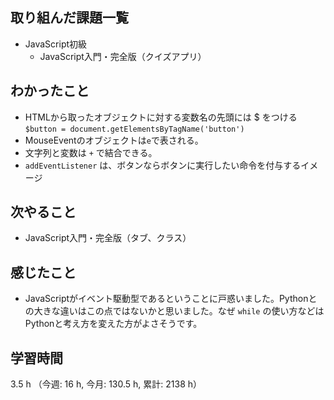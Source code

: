 ## 取り組んだ課題一覧
- JavaScript初級
    - JavaScript入門・完全版（クイズアプリ）

## わかったこと
- HTMLから取ったオブジェクトに対する変数名の先頭には $ をつける `$button = document.getElementsByTagName('button')`
- MouseEventのオブジェクトは`e`で表される。
- 文字列と変数は `+` で結合できる。
- `addEventListener` は、ボタンならボタンに実行したい命令を付与するイメージ

## 次やること
- JavaScript入門・完全版（タブ、クラス）

    
## 感じたこと
- JavaScriptがイベント駆動型であるということに戸惑いました。Pythonとの大きな違いはこの点ではないかと思いました。なぜ `while` の使い方などはPythonと考え方を変えた方がよさそうです。          
    
## 学習時間
3.5 h （今週: 16 h, 今月: 130.5 h, 累計: 2138 h）